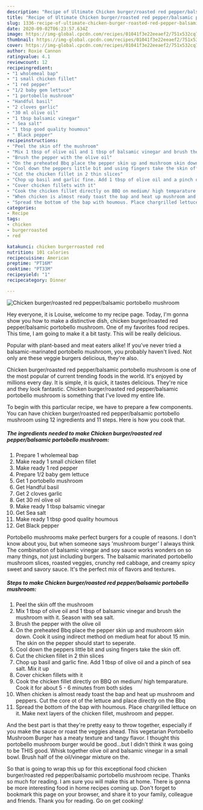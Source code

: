 ```yaml
---
description: "Recipe of Ultimate Chicken burger/roasted red pepper/balsamic portobello mushroom"
title: "Recipe of Ultimate Chicken burger/roasted red pepper/balsamic portobello mushroom"
slug: 1336-recipe-of-ultimate-chicken-burger-roasted-red-pepper-balsamic-portobello-mushroom
date: 2020-09-02T06:23:57.634Z
image: https://img-global.cpcdn.com/recipes/01041f3e22eeaef2/751x532cq70/chicken-burgerroasted-red-pepperbalsamic-portobello-mushroom-recipe-main-photo.jpg
thumbnail: https://img-global.cpcdn.com/recipes/01041f3e22eeaef2/751x532cq70/chicken-burgerroasted-red-pepperbalsamic-portobello-mushroom-recipe-main-photo.jpg
cover: https://img-global.cpcdn.com/recipes/01041f3e22eeaef2/751x532cq70/chicken-burgerroasted-red-pepperbalsamic-portobello-mushroom-recipe-main-photo.jpg
author: Roxie Cannon
ratingvalue: 4.1
reviewcount: 12
recipeingredient:
- "1 wholemeal bap"
- "1 small chicken fillet"
- "1 red pepper"
- "1/2 baby gem lettuce"
- "1 portobello mushroom"
- "Handful basil"
- "2 cloves garlic"
- "30 ml olive oil"
- "1 tbsp balsamic vinegar"
- " Sea salt"
- "1 tbsp good quality houmous"
- " Black pepper"
recipeinstructions:
- "Peel the skin off the mushroom"
- "Mix 1 tbsp of olive oil and 1 tbsp of balsamic vinegar and brush the mushroom with it. Season with sea salt."
- "Brush the pepper with the olive oil"
- "On the preheated Bbq place the pepper skin up and mushroom skin down. Cook it using indirect method on medium heat for about 15 min. The skin on the pepper should start to seperate."
- "Cool down the peppers little bit and using fingers take the skin off."
- "Cut the chicken fillet in 2 thin slices"
- "Chop up basil and garlic fine. Add 1 tbsp of olive oil and a pinch of sea salt. Mix it up"
- "Cover chicken fillets with it"
- "Cook the chicken fillet directly on BBQ on medium/ high temparature. Cook it for about 5 - 6 minutes from both sides"
- "When chicken is almost ready toast the bap and heat up mushroom and peppers. Cut the core ot of the lettuce and place directly on the Bbq"
- "Spread the bottom of the bap with houmous. Place chargrilled lettuce on it. Make next layers of the chicken fillet, mushroom and pepper."
categories:
- Recipe
tags:
- chicken
- burgerroasted
- red

katakunci: chicken burgerroasted red 
nutrition: 101 calories
recipecuisine: American
preptime: "PT16M"
cooktime: "PT33M"
recipeyield: "1"
recipecategory: Dinner

---
```



![Chicken burger/roasted red pepper/balsamic portobello mushroom](https://img-global.cpcdn.com/recipes/01041f3e22eeaef2/751x532cq70/chicken-burgerroasted-red-pepperbalsamic-portobello-mushroom-recipe-main-photo.jpg)

Hey everyone, it is Louise, welcome to my recipe page. Today, I'm gonna show you how to make a distinctive dish, chicken burger/roasted red pepper/balsamic portobello mushroom. One of my favorites food recipes. This time, I am going to make it a bit tasty. This will be really delicious.

Popular with plant-based and meat eaters alike! If you&#39;ve never tried a balsamic-marinated portobello mushroom, you probably haven&#39;t lived. Not only are these veggie burgers delicious, they&#39;re also.

Chicken burger/roasted red pepper/balsamic portobello mushroom is one of the most popular of current trending foods in the world. It's enjoyed by millions every day. It is simple, it is quick, it tastes delicious. They're nice and they look fantastic. Chicken burger/roasted red pepper/balsamic portobello mushroom is something that I've loved my entire life.


To begin with this particular recipe, we have to prepare a few components. You can have chicken burger/roasted red pepper/balsamic portobello mushroom using 12 ingredients and 11 steps. Here is how you cook that.

<!--inarticleads1-->

##### The ingredients needed to make Chicken burger/roasted red pepper/balsamic portobello mushroom:

1. Prepare 1 wholemeal bap
1. Make ready 1 small chicken fillet
1. Make ready 1 red pepper
1. Prepare 1/2 baby gem lettuce
1. Get 1 portobello mushroom
1. Get Handful basil
1. Get 2 cloves garlic
1. Get 30 ml olive oil
1. Make ready 1 tbsp balsamic vinegar
1. Get  Sea salt
1. Make ready 1 tbsp good quality houmous
1. Get  Black pepper


Portobello mushrooms make perfect burgers for a couple of reasons. I don&#39;t know about you, but when someone says &#39;mushroom burger&#39; I always think The combination of balsamic vinegar and soy sauce works wonders on so many things, not just including burgers. The balsamic marinated portobello mushroom slices, roasted veggies, crunchy red cabbage, and creamy spicy sweet and savory sauce. It&#39;s the perfect mix of flavors and textures. 

<!--inarticleads2-->

##### Steps to make Chicken burger/roasted red pepper/balsamic portobello mushroom:

1. Peel the skin off the mushroom
1. Mix 1 tbsp of olive oil and 1 tbsp of balsamic vinegar and brush the mushroom with it. Season with sea salt.
1. Brush the pepper with the olive oil
1. On the preheated Bbq place the pepper skin up and mushroom skin down. Cook it using indirect method on medium heat for about 15 min. The skin on the pepper should start to seperate.
1. Cool down the peppers little bit and using fingers take the skin off.
1. Cut the chicken fillet in 2 thin slices
1. Chop up basil and garlic fine. Add 1 tbsp of olive oil and a pinch of sea salt. Mix it up
1. Cover chicken fillets with it
1. Cook the chicken fillet directly on BBQ on medium/ high temparature. Cook it for about 5 - 6 minutes from both sides
1. When chicken is almost ready toast the bap and heat up mushroom and peppers. Cut the core ot of the lettuce and place directly on the Bbq
1. Spread the bottom of the bap with houmous. Place chargrilled lettuce on it. Make next layers of the chicken fillet, mushroom and pepper.


And the best part is that they&#39;re pretty easy to throw together, especially if you make the sauce or roast the veggies ahead. This vegetarian Portobello Mushroom Burger has a meaty texture and tangy flavor. I thought this portobello mushroom burger would be good…but I didn&#39;t think it was going to be THIS good. Whisk together olive oil and balsamic vinegar in a small bowl. Brush half of the oil/vinegar mixture on the. 

So that is going to wrap this up for this exceptional food chicken burger/roasted red pepper/balsamic portobello mushroom recipe. Thanks so much for reading. I am sure you will make this at home. There is gonna be more interesting food in home recipes coming up. Don't forget to bookmark this page on your browser, and share it to your family, colleague and friends. Thank you for reading. Go on get cooking!
